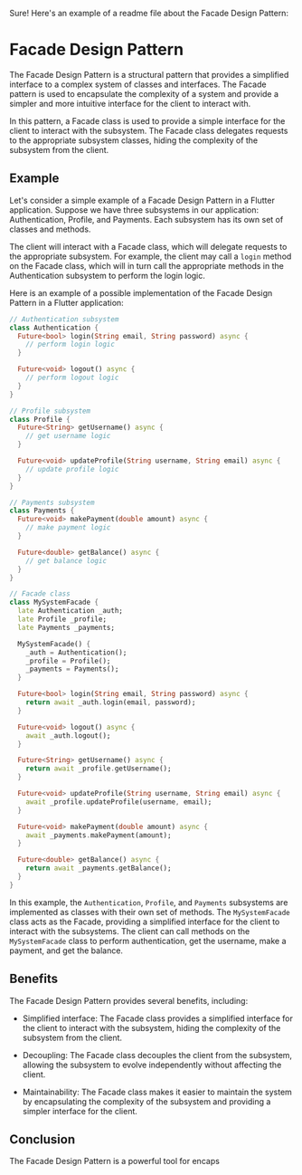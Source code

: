 Sure! Here's an example of a readme file about the Facade Design Pattern:

# Facade Design Pattern

The Facade Design Pattern is a structural pattern that provides a simplified interface to a complex system of classes and interfaces. The Facade pattern is used to encapsulate the complexity of a system and provide a simpler and more intuitive interface for the client to interact with.

In this pattern, a Facade class is used to provide a simple interface for the client to interact with the subsystem. The Facade class delegates requests to the appropriate subsystem classes, hiding the complexity of the subsystem from the client.

## Example

Let's consider a simple example of a Facade Design Pattern in a Flutter application. Suppose we have three subsystems in our application: Authentication, Profile, and Payments. Each subsystem has its own set of classes and methods.

The client will interact with a Facade class, which will delegate requests to the appropriate subsystem. For example, the client may call a `login` method on the Facade class, which will in turn call the appropriate methods in the Authentication subsystem to perform the login logic.

Here is an example of a possible implementation of the Facade Design Pattern in a Flutter application:

```dart
// Authentication subsystem
class Authentication {
  Future<bool> login(String email, String password) async {
    // perform login logic
  }

  Future<void> logout() async {
    // perform logout logic
  }
}

// Profile subsystem
class Profile {
  Future<String> getUsername() async {
    // get username logic
  }

  Future<void> updateProfile(String username, String email) async {
    // update profile logic
  }
}

// Payments subsystem
class Payments {
  Future<void> makePayment(double amount) async {
    // make payment logic
  }

  Future<double> getBalance() async {
    // get balance logic
  }
}

// Facade class
class MySystemFacade {
  late Authentication _auth;
  late Profile _profile;
  late Payments _payments;

  MySystemFacade() {
    _auth = Authentication();
    _profile = Profile();
    _payments = Payments();
  }

  Future<bool> login(String email, String password) async {
    return await _auth.login(email, password);
  }

  Future<void> logout() async {
    await _auth.logout();
  }

  Future<String> getUsername() async {
    return await _profile.getUsername();
  }

  Future<void> updateProfile(String username, String email) async {
    await _profile.updateProfile(username, email);
  }

  Future<void> makePayment(double amount) async {
    await _payments.makePayment(amount);
  }

  Future<double> getBalance() async {
    return await _payments.getBalance();
  }
}
```

In this example, the `Authentication`, `Profile`, and `Payments` subsystems are implemented as classes with their own set of methods. The `MySystemFacade` class acts as the Facade, providing a simplified interface for the client to interact with the subsystems. The client can call methods on the `MySystemFacade` class to perform authentication, get the username, make a payment, and get the balance.

## Benefits

The Facade Design Pattern provides several benefits, including:

- Simplified interface: The Facade class provides a simplified interface for the client to interact with the subsystem, hiding the complexity of the subsystem from the client.

- Decoupling: The Facade class decouples the client from the subsystem, allowing the subsystem to evolve independently without affecting the client.

- Maintainability: The Facade class makes it easier to maintain the system by encapsulating the complexity of the subsystem and providing a simpler interface for the client.

## Conclusion

The Facade Design Pattern is a powerful tool for encaps